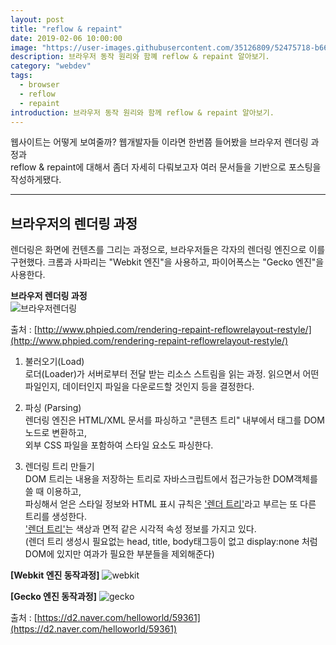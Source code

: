 ```yaml
---
layout: post
title: "reflow & repaint"
date: 2019-02-06 10:00:00
image: "https://user-images.githubusercontent.com/35126809/52475718-b66fea80-2bdf-11e9-8be2-4880c7376414.png"
description: 브라우저 동작 원리와 함꼐 reflow & repaint 알아보기.
category: "webdev"
tags:
  - browser
  - reflow
  - repaint
introduction: 브라우저 동작 원리와 함께 reflow & repaint 알아보기.
---
```


웹사이트는 어떻게 보여줄까?
웹개발자들 이라면 한번쯤 들어봤을 브라우저 렌더링 과정과<br />reflow & repaint에 대해서
좀더 자세히 다뤄보고자 여러 문서들을 기반으로 포스팅을 작성하게됐다.

---

## 브라우저의 렌더링 과정

렌더링은 화면에 컨텐츠를 그리는 과정으로, 브라우저들은 각자의 렌더링 엔진으로 이를 구현했다.
크롬과 사파리는 "Webkit 엔진"을 사용하고, 파이어폭스는 "Gecko 엔진"을 사용한다.

**브라우저 렌더링 과정**<br />
![브라우저렌더링](http://www.phpied.com/files/reflow/render.png)

출처 : [http://www.phpied.com/rendering-repaint-reflowrelayout-restyle/](http://www.phpied.com/rendering-repaint-reflowrelayout-restyle/)

1. 불러오기(Load)<br />
   로더(Loader)가 서버로부터 전달 받는 리소스 스트림을 읽는 과정.
   읽으면서 어떤 파일인지, 데이터인지 파일을 다운로드할 것인지 등을 결정한다.

2. 파싱 (Parsing)<br />
   렌더링 엔진은 HTML/XML 문서를 파싱하고 "콘텐츠 트리" 내부에서 태그를 DOM 노드로 변환하고,<br />
   외부 CSS 파일을 포함하여 스타일 요소도 파싱한다.

3. 렌더링 트리 만들기<br />
   DOM 트리는 내용을 저장하는 트리로 자바스크립트에서 접근가능한 DOM객체를 쓸 때 이용하고,<br />
   파싱해서 얻은 스타일 정보와 HTML 표시 규칙은 ['렌더 트리'](https://www.html5rocks.com/en/tutorials/internals/howbrowserswork/)라고 부르는 또 다른 트리를 생성한다.<br />
   ['렌더 트리'](https://www.html5rocks.com/en/tutorials/internals/howbrowserswork/)는 색상과 면적 같은 시각적 속성 정보를 가지고 있다.<br />
   (렌더 트리 생성시 필요없는 head, title, body태그등이 없고 display:none 처럼 DOM에 있지만 여과가 필요한 부분들을 제외해준다)

**[Webkit 엔진 동작과정]**
![webkit](https://d2.naver.com/content/images/2015/06/helloworld-59361-3.png)

**[Gecko 엔진 동작과정]**
![gecko](https://d2.naver.com/content/images/2015/06/helloworld-59361-4.png)

출처 : [https://d2.naver.com/helloworld/59361](https://d2.naver.com/helloworld/59361)
